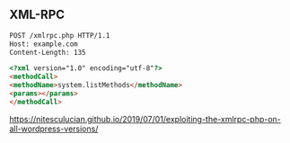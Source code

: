 ## XML-RPC

```html
POST /xmlrpc.php HTTP/1.1
Host: example.com
Content-Length: 135

<?xml version="1.0" encoding="utf-8"?> 
<methodCall> 
<methodName>system.listMethods</methodName> 
<params></params> 
</methodCall>
```


https://nitesculucian.github.io/2019/07/01/exploiting-the-xmlrpc-php-on-all-wordpress-versions/
